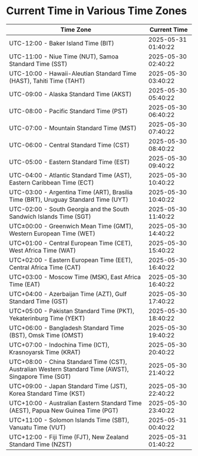# Current Time in Various Time Zones

| Time Zone | Current Time |
|-----------|--------------|
| UTC-12:00 - Baker Island Time (BIT) | 2025-05-31 01:40:22 |
| UTC-11:00 - Niue Time (NUT), Samoa Standard Time (SST) | 2025-05-30 02:40:22 |
| UTC-10:00 - Hawaii-Aleutian Standard Time (HAST), Tahiti Time (TAHT) | 2025-05-30 03:40:22 |
| UTC-09:00 - Alaska Standard Time (AKST) | 2025-05-30 05:40:22 |
| UTC-08:00 - Pacific Standard Time (PST) | 2025-05-30 06:40:22 |
| UTC-07:00 - Mountain Standard Time (MST) | 2025-05-30 07:40:22 |
| UTC-06:00 - Central Standard Time (CST) | 2025-05-30 08:40:22 |
| UTC-05:00 - Eastern Standard Time (EST) | 2025-05-30 09:40:22 |
| UTC-04:00 - Atlantic Standard Time (AST), Eastern Caribbean Time (ECT) | 2025-05-30 10:40:22 |
| UTC-03:00 - Argentina Time (ART), Brasília Time (BRT), Uruguay Standard Time (UYT) | 2025-05-30 10:40:22 |
| UTC-02:00 - South Georgia and the South Sandwich Islands Time (SGT) | 2025-05-30 11:40:22 |
| UTC±00:00 - Greenwich Mean Time (GMT), Western European Time (WET) | 2025-05-30 14:40:22 |
| UTC+01:00 - Central European Time (CET), West Africa Time (WAT) | 2025-05-30 15:40:22 |
| UTC+02:00 - Eastern European Time (EET), Central Africa Time (CAT) | 2025-05-30 16:40:22 |
| UTC+03:00 - Moscow Time (MSK), East Africa Time (EAT) | 2025-05-30 16:40:22 |
| UTC+04:00 - Azerbaijan Time (AZT), Gulf Standard Time (GST) | 2025-05-30 17:40:22 |
| UTC+05:00 - Pakistan Standard Time (PKT), Yekaterinburg Time (YEKT) | 2025-05-30 18:40:22 |
| UTC+06:00 - Bangladesh Standard Time (BST), Omsk Time (OMST) | 2025-05-30 19:40:22 |
| UTC+07:00 - Indochina Time (ICT), Krasnoyarsk Time (KRAT) | 2025-05-30 20:40:22 |
| UTC+08:00 - China Standard Time (CST), Australian Western Standard Time (AWST), Singapore Time (SGT) | 2025-05-30 21:40:22 |
| UTC+09:00 - Japan Standard Time (JST), Korea Standard Time (KST) | 2025-05-30 22:40:22 |
| UTC+10:00 - Australian Eastern Standard Time (AEST), Papua New Guinea Time (PGT) | 2025-05-30 23:40:22 |
| UTC+11:00 - Solomon Islands Time (SBT), Vanuatu Time (VUT) | 2025-05-31 00:40:22 |
| UTC+12:00 - Fiji Time (FJT), New Zealand Standard Time (NZST) | 2025-05-31 01:40:22 |
